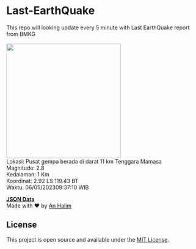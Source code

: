 # Last-EarthQuake
This repo will looking update every 5 minute with Last EarthQuake report from BMKG
<br>
<br>
<img src="https://static.bmkg.go.id/20230506093710.mmi.jpg" width="300"/>
<br>
Lokasi: Pusat gempa berada di darat 11 km Tenggara Mamasa <br>
Magnitude: 2.8 <br>
Kedalaman: 1 Km <br>
Koordinat: 2.92 LS 119.43 BT <br>
Waktu: 06/05/202309:37:10 WIB <br>

<a href="./data/data.json">**JSON Data**</a>
<br>
Made with ❤️ by <a href="https://github.com/an-halim">An Halim</a>
## License

This project is open source and available under the [MIT License](LICENSE).
